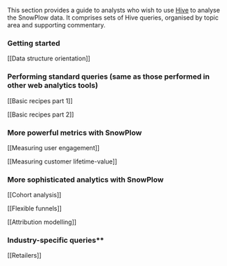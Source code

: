 This section provides a guide to analysts who wish to use [Hive][hive] to analyse the SnowPlow data. It comprises sets of Hive queries, organised by topic area and supporting commentary.

### Getting started

[[Data structure orientation]]

### Performing standard queries (same as those performed in other web analytics tools)

[[Basic recipes part 1]]

[[Basic recipes part 2]]

### More powerful metrics with SnowPlow

[[Measuring user engagement]]

[[Measuring customer lifetime-value]]

### More sophisticated analytics with SnowPlow

[[Cohort analysis]]

[[Flexible funnels]]

[[Attribution modelling]]

### Industry-specific queries**

[[Retailers]]

[hive]: http://hive.apache.org/